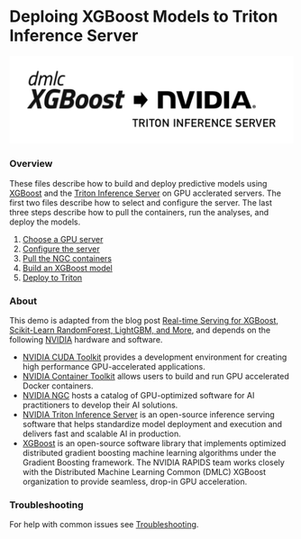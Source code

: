 # Deploing XGBoost Models to Triton Inference Server

![](logos.png)

### Overview

These files describe how to build and deploy predictive models using [XGBoost](https://www.nvidia.com/en-us/glossary/data-science/xgboost/) and the [Triton Inference Server](https://developer.nvidia.com/nvidia-triton-inference-server) on GPU acclerated servers. The first two files describe how to select and configure the server. The last three steps describe how to pull the containers, run the analyses, and deploy the models.

1. [Choose a GPU server](1-choose-a-gpu-server.md)
2. [Configure the server](2-configure-the-server.md)
3. [Pull the NGC containers](3-pull-the-ngc-containers.md)
4. [Build an XGBoost model](4-build-an-xgboost-model.ipynb)
5. [Deploy to Triton](5-deploy-to-triton.ipynb)

### About

This demo is adapted from the blog post [Real-time Serving for XGBoost, Scikit-Learn RandomForest, LightGBM, and More](https://developer.nvidia.com/blog/real-time-serving-for-xgboost-scikit-learn-randomforest-lightgbm-and-more/), and depends on the following [NVIDIA](https://www.nvidia.com/en-us/) hardware and software.

* [NVIDIA CUDA Toolkit](https://developer.nvidia.com/cuda-downloads) provides a development environment for creating high performance GPU-accelerated applications.
* [NVIDIA Container Toolkit](https://github.com/NVIDIA/nvidia-docker) allows users to build and run GPU accelerated Docker containers.
* [NVIDIA NGC](https://catalog.ngc.nvidia.com/) hosts a catalog of GPU-optimized software for AI practitioners to develop their AI solutions.
* [NVIDIA Triton Inference Server](https://developer.nvidia.com/nvidia-triton-inference-server) is an open-source inference serving software that helps standardize model deployment and execution and delivers fast and scalable AI in production.
* [XGBoost](https://www.nvidia.com/en-us/glossary/data-science/xgboost/) is an open-source software library that implements optimized distributed gradient boosting machine learning algorithms under the Gradient Boosting framework. The NVIDIA RAPIDS team works closely with the Distributed Machine Learning Common (DMLC) XGBoost organization to provide seamless, drop-in GPU acceleration.

### Troubleshooting

For help with common issues see [Troubleshooting](resources/troubleshooting.md).
